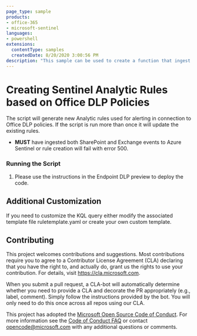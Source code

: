 ```yaml
---
page_type: sample
products:
- office-365
- microsoft-sentinel
languages:
- powershell
extensions:
  contentType: samples
  createdDate: 8/20/2020 3:00:56 PM
description: "This sample can be used to create a function that ingest DLP.All logs to Sentinel."
---
```



# Creating Sentinel Analytic Rules based on Office DLP Policies
The script will generate new Analytic rules used for alerting in connection to Office DLP policies. If the script is run more than once it will update the existing rules.


- **MUST** have ingested both SharePoint and Exchange events to Azure Sentinel or rule creation will fail with error 500.

### Running the Script

1. Please use the instructions in the Endpoint DLP preview to deploy the code.
        
## Additional Customization

If you need to customize the KQL query either modify the associated template file ruletemplate.yaml or create your own custom template.



## Contributing

This project welcomes contributions and suggestions.  Most contributions require you to agree to a
Contributor License Agreement (CLA) declaring that you have the right to, and actually do, grant us
the rights to use your contribution. For details, visit https://cla.microsoft.com.

When you submit a pull request, a CLA-bot will automatically determine whether you need to provide
a CLA and decorate the PR appropriately (e.g., label, comment). Simply follow the instructions
provided by the bot. You will only need to do this once across all repos using our CLA.

This project has adopted the [Microsoft Open Source Code of Conduct](https://opensource.microsoft.com/codeofconduct/).
For more information see the [Code of Conduct FAQ](https://opensource.microsoft.com/codeofconduct/faq/) or
contact [opencode@microsoft.com](mailto:opencode@microsoft.com) with any additional questions or comments.

